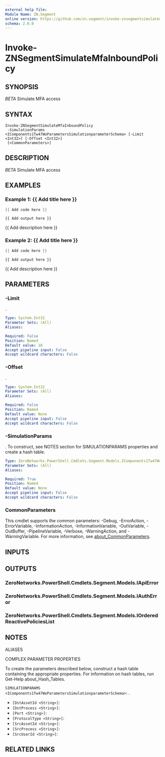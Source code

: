 ```yaml
---
external help file:
Module Name: ZN.Segment
online version: https://github.com/zn.segment/invoke-znsegmentsimulatemfainboundpolicy
schema: 2.0.0
---
```


# Invoke-ZNSegmentSimulateMfaInboundPolicy

## SYNOPSIS
*BETA* Simulate MFA access

## SYNTAX

```
Invoke-ZNSegmentSimulateMfaInboundPolicy
 -SimulationParams <IComponents1Tw47WoParametersSimulationparameterSchema> [-Limit <Int32>] [-Offset <Int32>]
 [<CommonParameters>]
```

## DESCRIPTION
*BETA* Simulate MFA access

## EXAMPLES

### Example 1: {{ Add title here }}
```powershell
{{ Add code here }}
```

```output
{{ Add output here }}
```

{{ Add description here }}

### Example 2: {{ Add title here }}
```powershell
{{ Add code here }}
```

```output
{{ Add output here }}
```

{{ Add description here }}

## PARAMETERS

### -Limit
.

```yaml
Type: System.Int32
Parameter Sets: (All)
Aliases:

Required: False
Position: Named
Default value: 10
Accept pipeline input: False
Accept wildcard characters: False
```

### -Offset
.

```yaml
Type: System.Int32
Parameter Sets: (All)
Aliases:

Required: False
Position: Named
Default value: None
Accept pipeline input: False
Accept wildcard characters: False
```

### -SimulationParams
.
To construct, see NOTES section for SIMULATIONPARAMS properties and create a hash table.

```yaml
Type: ZeroNetworks.PowerShell.Cmdlets.Segment.Models.IComponents1Tw47WoParametersSimulationparameterSchema
Parameter Sets: (All)
Aliases:

Required: True
Position: Named
Default value: None
Accept pipeline input: False
Accept wildcard characters: False
```

### CommonParameters
This cmdlet supports the common parameters: -Debug, -ErrorAction, -ErrorVariable, -InformationAction, -InformationVariable, -OutVariable, -OutBuffer, -PipelineVariable, -Verbose, -WarningAction, and -WarningVariable. For more information, see [about_CommonParameters](http://go.microsoft.com/fwlink/?LinkID=113216).

## INPUTS

## OUTPUTS

### ZeroNetworks.PowerShell.Cmdlets.Segment.Models.IApiError

### ZeroNetworks.PowerShell.Cmdlets.Segment.Models.IAuthError

### ZeroNetworks.PowerShell.Cmdlets.Segment.Models.IOrderedReactivePoliciesList

## NOTES

ALIASES

COMPLEX PARAMETER PROPERTIES

To create the parameters described below, construct a hash table containing the appropriate properties. For information on hash tables, run Get-Help about_Hash_Tables.


`SIMULATIONPARAMS <IComponents1Tw47WoParametersSimulationparameterSchema>`: .
  - `[DstAssetId <String>]`: 
  - `[DstProcess <String>]`: 
  - `[Port <String>]`: 
  - `[ProtocolType <String>]`: 
  - `[SrcAssetId <String>]`: 
  - `[SrcProcess <String>]`: 
  - `[SrcUserId <String>]`: 

## RELATED LINKS

